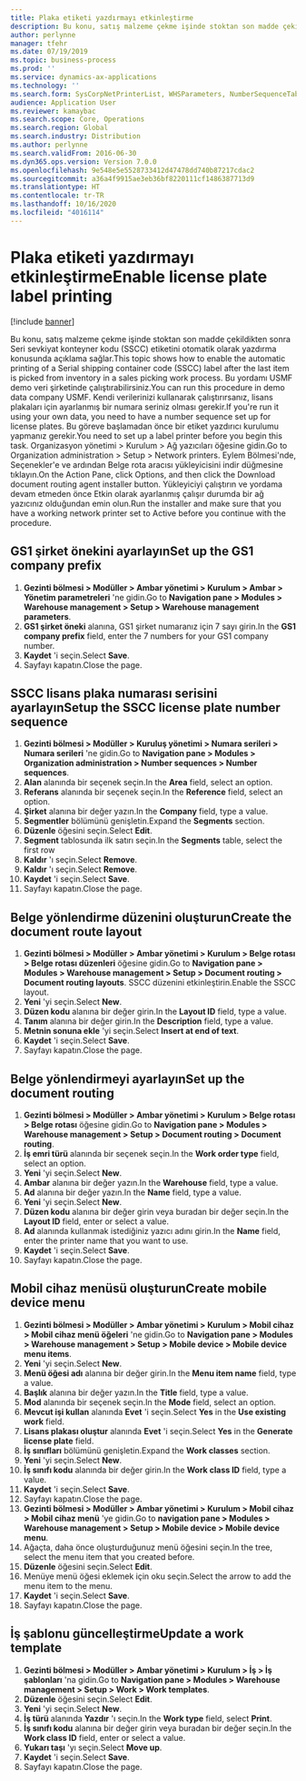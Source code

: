 ```yaml
---
title: Plaka etiketi yazdırmayı etkinleştirme
description: Bu konu, satış malzeme çekme işinde stoktan son madde çekildikten sonra Seri sevkiyat konteyner kodu (SSCC) etiketini otomatik olarak yazdırma konusunda açıklama sağlar.
author: perlynne
manager: tfehr
ms.date: 07/19/2019
ms.topic: business-process
ms.prod: ''
ms.service: dynamics-ax-applications
ms.technology: ''
ms.search.form: SysCorpNetPrinterList, WHSParameters, NumberSequenceTableListPage, NumberSequenceDetails, WHSDocumentRoutingLayout, WHSDocumentRouting, WHSRFMenuItem, WHSRFMenu, WHSWorkTemplateTable, WHSLicensePlateLabelBuildConfig, WHSLicensePlateLabel
audience: Application User
ms.reviewer: kamaybac
ms.search.scope: Core, Operations
ms.search.region: Global
ms.search.industry: Distribution
ms.author: perlynne
ms.search.validFrom: 2016-06-30
ms.dyn365.ops.version: Version 7.0.0
ms.openlocfilehash: 9e548e5e5528733412d47478dd740b87217cdac2
ms.sourcegitcommit: a36a4f9915ae3eb36bf8220111cf1486387713d9
ms.translationtype: HT
ms.contentlocale: tr-TR
ms.lasthandoff: 10/16/2020
ms.locfileid: "4016114"
---
```

# <a name="enable-license-plate-label-printing"></a><span data-ttu-id="be28f-103">Plaka etiketi yazdırmayı etkinleştirme</span><span class="sxs-lookup"><span data-stu-id="be28f-103">Enable license plate label printing</span></span>

[!include [banner](../../includes/banner.md)]

<span data-ttu-id="be28f-104">Bu konu, satış malzeme çekme işinde stoktan son madde çekildikten sonra Seri sevkiyat konteyner kodu (SSCC) etiketini otomatik olarak yazdırma konusunda açıklama sağlar.</span><span class="sxs-lookup"><span data-stu-id="be28f-104">This topic shows how to enable the automatic printing of a Serial shipping container code (SSCC) label after the last item is picked from inventory in a sales picking work process.</span></span> <span data-ttu-id="be28f-105">Bu yordamı USMF demo veri şirketinde çalıştırabilirsiniz.</span><span class="sxs-lookup"><span data-stu-id="be28f-105">You can run this procedure in demo data company USMF.</span></span> <span data-ttu-id="be28f-106">Kendi verilerinizi kullanarak çalıştırırsanız, lisans plakaları için ayarlanmış bir numara seriniz olması gerekir.</span><span class="sxs-lookup"><span data-stu-id="be28f-106">If you're run it using your own data, you need to have a number sequence set up for license plates.</span></span> <span data-ttu-id="be28f-107">Bu göreve başlamadan önce bir etiket yazdırıcı kurulumu yapmanız gerekir.</span><span class="sxs-lookup"><span data-stu-id="be28f-107">You need to set up a label printer before you begin this task.</span></span> <span data-ttu-id="be28f-108">Organizasyon yönetimi > Kurulum > Ağ yazıcıları öğesine gidin.</span><span class="sxs-lookup"><span data-stu-id="be28f-108">Go to Organization administration > Setup > Network printers.</span></span> <span data-ttu-id="be28f-109">Eylem Bölmesi'nde, Seçenekler'e ve ardından Belge rota aracısı yükleyicisini indir düğmesine tıklayın.</span><span class="sxs-lookup"><span data-stu-id="be28f-109">On the Action Pane, click Options, and then click the Download document routing agent installer button.</span></span> <span data-ttu-id="be28f-110">Yükleyiciyi çalıştırın ve yordama devam etmeden önce Etkin olarak ayarlanmış çalışır durumda bir ağ yazıcınız olduğundan emin olun.</span><span class="sxs-lookup"><span data-stu-id="be28f-110">Run the installer and make sure that you have a working network printer set to Active before you continue with the procedure.</span></span>


## <a name="set-up-the-gs1-company-prefix"></a><span data-ttu-id="be28f-111">GS1 şirket önekini ayarlayın</span><span class="sxs-lookup"><span data-stu-id="be28f-111">Set up the GS1 company prefix</span></span>
1. <span data-ttu-id="be28f-112">**Gezinti bölmesi > Modüller > Ambar yönetimi > Kurulum > Ambar > Yönetim parametreleri** 'ne gidin.</span><span class="sxs-lookup"><span data-stu-id="be28f-112">Go to **Navigation pane > Modules > Warehouse management > Setup > Warehouse management parameters**.</span></span>
2. <span data-ttu-id="be28f-113">**GS1 şirket öneki** alanına, GS1 şirket numaranız için 7 sayı girin.</span><span class="sxs-lookup"><span data-stu-id="be28f-113">In the **GS1 company prefix** field, enter the 7 numbers for your GS1 company number.</span></span>
3. <span data-ttu-id="be28f-114">**Kaydet** 'i seçin.</span><span class="sxs-lookup"><span data-stu-id="be28f-114">Select **Save**.</span></span>
4. <span data-ttu-id="be28f-115">Sayfayı kapatın.</span><span class="sxs-lookup"><span data-stu-id="be28f-115">Close the page.</span></span>

## <a name="setup-the-sscc-license-plate-number-sequence"></a><span data-ttu-id="be28f-116">SSCC lisans plaka numarası serisini ayarlayın</span><span class="sxs-lookup"><span data-stu-id="be28f-116">Setup the SSCC license plate number sequence</span></span>
1. <span data-ttu-id="be28f-117">**Gezinti bölmesi > Modüller > Kuruluş yönetimi > Numara serileri > Numara serileri** 'ne gidin.</span><span class="sxs-lookup"><span data-stu-id="be28f-117">Go to **Navigation pane > Modules > Organization administration > Number sequences > Number sequences**.</span></span>
2. <span data-ttu-id="be28f-118">**Alan** alanında bir seçenek seçin.</span><span class="sxs-lookup"><span data-stu-id="be28f-118">In the **Area** field, select an option.</span></span>
3. <span data-ttu-id="be28f-119">**Referans** alanında bir seçenek seçin.</span><span class="sxs-lookup"><span data-stu-id="be28f-119">In the **Reference** field, select an option.</span></span>
4. <span data-ttu-id="be28f-120">**Şirket** alanına bir değer yazın.</span><span class="sxs-lookup"><span data-stu-id="be28f-120">In the **Company** field, type a value.</span></span>
5. <span data-ttu-id="be28f-121">**Segmentler** bölümünü genişletin.</span><span class="sxs-lookup"><span data-stu-id="be28f-121">Expand the **Segments** section.</span></span>
6. <span data-ttu-id="be28f-122">**Düzenle** öğesini seçin.</span><span class="sxs-lookup"><span data-stu-id="be28f-122">Select **Edit**.</span></span>
7. <span data-ttu-id="be28f-123">**Segment** tablosunda ilk satırı seçin.</span><span class="sxs-lookup"><span data-stu-id="be28f-123">In the **Segments** table, select the first row</span></span>
8. <span data-ttu-id="be28f-124">**Kaldır** 'ı seçin.</span><span class="sxs-lookup"><span data-stu-id="be28f-124">Select **Remove**.</span></span>
9. <span data-ttu-id="be28f-125">**Kaldır** 'ı seçin.</span><span class="sxs-lookup"><span data-stu-id="be28f-125">Select **Remove**.</span></span>
10. <span data-ttu-id="be28f-126">**Kaydet** 'i seçin.</span><span class="sxs-lookup"><span data-stu-id="be28f-126">Select **Save**.</span></span>
11. <span data-ttu-id="be28f-127">Sayfayı kapatın.</span><span class="sxs-lookup"><span data-stu-id="be28f-127">Close the page.</span></span>

## <a name="create-the-document-route-layout"></a><span data-ttu-id="be28f-128">Belge yönlendirme düzenini oluşturun</span><span class="sxs-lookup"><span data-stu-id="be28f-128">Create the document route layout</span></span>
1. <span data-ttu-id="be28f-129">**Gezinti bölmesi > Modüller > Ambar yönetimi > Kurulum > Belge rotası > Belge rotası düzenleri** öğesine gidin.</span><span class="sxs-lookup"><span data-stu-id="be28f-129">Go to **Navigation pane > Modules > Warehouse management > Setup > Document routing > Document routing layouts**.</span></span> <span data-ttu-id="be28f-130">SSCC düzenini etkinleştirin.</span><span class="sxs-lookup"><span data-stu-id="be28f-130">Enable the SSCC layout.</span></span>  
2. <span data-ttu-id="be28f-131">**Yeni** 'yi seçin.</span><span class="sxs-lookup"><span data-stu-id="be28f-131">Select **New**.</span></span>
3. <span data-ttu-id="be28f-132">**Düzen kodu** alanına bir değer girin.</span><span class="sxs-lookup"><span data-stu-id="be28f-132">In the **Layout ID** field, type a value.</span></span>
4. <span data-ttu-id="be28f-133">**Tanım** alanına bir değer girin.</span><span class="sxs-lookup"><span data-stu-id="be28f-133">In the **Description** field, type a value.</span></span>
5. <span data-ttu-id="be28f-134">**Metnin sonuna ekle** 'yi seçin.</span><span class="sxs-lookup"><span data-stu-id="be28f-134">Select **Insert at end of text**.</span></span>
6. <span data-ttu-id="be28f-135">**Kaydet** 'i seçin.</span><span class="sxs-lookup"><span data-stu-id="be28f-135">Select **Save**.</span></span>
7. <span data-ttu-id="be28f-136">Sayfayı kapatın.</span><span class="sxs-lookup"><span data-stu-id="be28f-136">Close the page.</span></span>

## <a name="set-up-the-document-routing"></a><span data-ttu-id="be28f-137">Belge yönlendirmeyi ayarlayın</span><span class="sxs-lookup"><span data-stu-id="be28f-137">Set up the document routing</span></span>
1. <span data-ttu-id="be28f-138">**Gezinti bölmesi > Modüller > Ambar yönetimi > Kurulum > Belge rotası > Belge rotası** öğesine gidin.</span><span class="sxs-lookup"><span data-stu-id="be28f-138">Go to **Navigation pane > Modules > Warehouse management > Setup > Document routing > Document routing**.</span></span>
2. <span data-ttu-id="be28f-139">**İş emri türü** alanında bir seçenek seçin.</span><span class="sxs-lookup"><span data-stu-id="be28f-139">In the **Work order type** field, select an option.</span></span>
3. <span data-ttu-id="be28f-140">**Yeni** 'yi seçin.</span><span class="sxs-lookup"><span data-stu-id="be28f-140">Select **New**.</span></span>
4. <span data-ttu-id="be28f-141">**Ambar** alanına bir değer yazın.</span><span class="sxs-lookup"><span data-stu-id="be28f-141">In the **Warehouse** field, type a value.</span></span>
5. <span data-ttu-id="be28f-142">**Ad** alanına bir değer yazın.</span><span class="sxs-lookup"><span data-stu-id="be28f-142">In the **Name** field, type a value.</span></span>
6. <span data-ttu-id="be28f-143">**Yeni** 'yi seçin.</span><span class="sxs-lookup"><span data-stu-id="be28f-143">Select **New**.</span></span>
7. <span data-ttu-id="be28f-144">**Düzen kodu** alanına bir değer girin veya buradan bir değer seçin.</span><span class="sxs-lookup"><span data-stu-id="be28f-144">In the **Layout ID** field, enter or select a value.</span></span>
8. <span data-ttu-id="be28f-145">**Ad** alanında kullanmak istediğiniz yazıcı adını girin.</span><span class="sxs-lookup"><span data-stu-id="be28f-145">In the **Name** field, enter the printer name that you want to use.</span></span>
9. <span data-ttu-id="be28f-146">**Kaydet** 'i seçin.</span><span class="sxs-lookup"><span data-stu-id="be28f-146">Select **Save**.</span></span>
10. <span data-ttu-id="be28f-147">Sayfayı kapatın.</span><span class="sxs-lookup"><span data-stu-id="be28f-147">Close the page.</span></span>

## <a name="create-mobile-device-menu"></a><span data-ttu-id="be28f-148">Mobil cihaz menüsü oluşturun</span><span class="sxs-lookup"><span data-stu-id="be28f-148">Create mobile device menu</span></span>
1. <span data-ttu-id="be28f-149">**Gezinti bölmesi > Modüller > Ambar yönetimi > Kurulum > Mobil cihaz > Mobil cihaz menü öğeleri** 'ne gidin.</span><span class="sxs-lookup"><span data-stu-id="be28f-149">Go to **Navigation pane > Modules > Warehouse management > Setup > Mobile device > Mobile device menu items**.</span></span>
2. <span data-ttu-id="be28f-150">**Yeni** 'yi seçin.</span><span class="sxs-lookup"><span data-stu-id="be28f-150">Select **New**.</span></span>
3. <span data-ttu-id="be28f-151">**Menü öğesi adı** alanına bir değer girin.</span><span class="sxs-lookup"><span data-stu-id="be28f-151">In the **Menu item name** field, type a value.</span></span>
4. <span data-ttu-id="be28f-152">**Başlık** alanına bir değer yazın.</span><span class="sxs-lookup"><span data-stu-id="be28f-152">In the **Title** field, type a value.</span></span>
5. <span data-ttu-id="be28f-153">**Mod** alanında bir seçenek seçin.</span><span class="sxs-lookup"><span data-stu-id="be28f-153">In the **Mode** field, select an option.</span></span>
6. <span data-ttu-id="be28f-154">**Mevcut işi kullan** alanında **Evet** 'i seçin.</span><span class="sxs-lookup"><span data-stu-id="be28f-154">Select **Yes** in the **Use existing work** field.</span></span>
7. <span data-ttu-id="be28f-155">**Lisans plakası oluştur** alanında **Evet** 'i seçin.</span><span class="sxs-lookup"><span data-stu-id="be28f-155">Select **Yes** in the **Generate license plate** field.</span></span>
8. <span data-ttu-id="be28f-156">**İş sınıfları** bölümünü genişletin.</span><span class="sxs-lookup"><span data-stu-id="be28f-156">Expand the **Work classes** section.</span></span>
9. <span data-ttu-id="be28f-157">**Yeni** 'yi seçin.</span><span class="sxs-lookup"><span data-stu-id="be28f-157">Select **New**.</span></span>
10. <span data-ttu-id="be28f-158">**İş sınıfı kodu** alanında bir değer girin.</span><span class="sxs-lookup"><span data-stu-id="be28f-158">In the **Work class ID** field, type a value.</span></span>
11. <span data-ttu-id="be28f-159">**Kaydet** 'i seçin.</span><span class="sxs-lookup"><span data-stu-id="be28f-159">Select **Save**.</span></span>
12. <span data-ttu-id="be28f-160">Sayfayı kapatın.</span><span class="sxs-lookup"><span data-stu-id="be28f-160">Close the page.</span></span>
13. <span data-ttu-id="be28f-161">**Gezinti bölmesi > Modüller > Ambar yönetimi > Kurulum > Mobil cihaz > Mobil cihaz menü** 'ye gidin.</span><span class="sxs-lookup"><span data-stu-id="be28f-161">Go to **navigation pane > Modules > Warehouse management > Setup > Mobile device > Mobile device menu**.</span></span>
14. <span data-ttu-id="be28f-162">Ağaçta, daha önce oluşturduğunuz menü öğesini seçin.</span><span class="sxs-lookup"><span data-stu-id="be28f-162">In the tree, select the menu item that you created before.</span></span>
15. <span data-ttu-id="be28f-163">**Düzenle** öğesini seçin.</span><span class="sxs-lookup"><span data-stu-id="be28f-163">Select **Edit**.</span></span>
16. <span data-ttu-id="be28f-164">Menüye menü öğesi eklemek için oku seçin.</span><span class="sxs-lookup"><span data-stu-id="be28f-164">Select the arrow to add the menu item to the menu.</span></span>
17. <span data-ttu-id="be28f-165">**Kaydet** 'i seçin.</span><span class="sxs-lookup"><span data-stu-id="be28f-165">Select **Save**.</span></span>
18. <span data-ttu-id="be28f-166">Sayfayı kapatın.</span><span class="sxs-lookup"><span data-stu-id="be28f-166">Close the page.</span></span>

## <a name="update-a-work-template"></a><span data-ttu-id="be28f-167">İş şablonu güncelleştirme</span><span class="sxs-lookup"><span data-stu-id="be28f-167">Update a work template</span></span>
1. <span data-ttu-id="be28f-168">**Gezinti bölmesi > Modüller > Ambar yönetimi > Kurulum > İş > İş şablonları** 'na gidin.</span><span class="sxs-lookup"><span data-stu-id="be28f-168">Go to **Navigation pane > Modules > Warehouse management > Setup > Work > Work templates**.</span></span>
2. <span data-ttu-id="be28f-169">**Düzenle** öğesini seçin.</span><span class="sxs-lookup"><span data-stu-id="be28f-169">Select **Edit**.</span></span>
3. <span data-ttu-id="be28f-170">**Yeni** 'yi seçin.</span><span class="sxs-lookup"><span data-stu-id="be28f-170">Select **New**.</span></span>
4. <span data-ttu-id="be28f-171">**İş türü** alanında **Yazdır** 'ı seçin.</span><span class="sxs-lookup"><span data-stu-id="be28f-171">In the **Work type** field, select **Print**.</span></span>
5. <span data-ttu-id="be28f-172">**İş sınıfı kodu** alanına bir değer girin veya buradan bir değer seçin.</span><span class="sxs-lookup"><span data-stu-id="be28f-172">In the **Work class ID** field, enter or select a value.</span></span>
6. <span data-ttu-id="be28f-173">**Yukarı taşı** 'yı seçin.</span><span class="sxs-lookup"><span data-stu-id="be28f-173">Select **Move up**.</span></span>
7. <span data-ttu-id="be28f-174">**Kaydet** 'i seçin.</span><span class="sxs-lookup"><span data-stu-id="be28f-174">Select **Save**.</span></span>
8. <span data-ttu-id="be28f-175">Sayfayı kapatın.</span><span class="sxs-lookup"><span data-stu-id="be28f-175">Close the page.</span></span>

